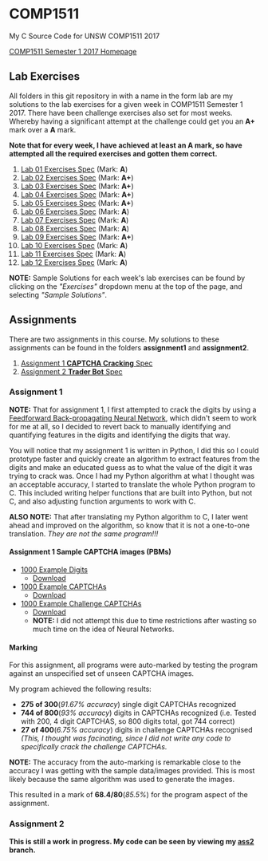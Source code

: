 # COMP1511
My C Source Code for UNSW COMP1511 2017

[COMP1511 Semester 1 2017 Homepage](https://webcms3.cse.unsw.edu.au/COMP1511/17s1/)

## Lab Exercises
All folders in this git repository in with a name in the form lab<number> are my solutions to the lab exercises 
for a given week in COMP1511 Semester 1 2017. There have been challenge exercises also set for most weeks.
Whereby having a significant attempt at the challenge could get you an **A+** mark over a **A** mark.

**Note that for every week, I have achieved at least an **A** mark, so have attempted all the required exercises and gotten
them correct.**
01. [Lab 01 Exercises Spec](https://cgi.cse.unsw.edu.au/~cs1511cgi/17s1/lab/01/questions) (Mark: **A**)
02. [Lab 02 Exercises Spec](https://cgi.cse.unsw.edu.au/~cs1511cgi/17s1/lab/02/questions) (Mark: **A+**)
03. [Lab 03 Exercises Spec](https://cgi.cse.unsw.edu.au/~cs1511cgi/17s1/lab/03/questions) (Mark: **A+**)
04. [Lab 04 Exercises Spec](https://cgi.cse.unsw.edu.au/~cs1511cgi/17s1/lab/04/questions) (Mark: **A+**)
05. [Lab 05 Exercises Spec](https://cgi.cse.unsw.edu.au/~cs1511cgi/17s1/lab/05/questions) (Mark: **A+**)
06. [Lab 06 Exercises Spec](https://cgi.cse.unsw.edu.au/~cs1511cgi/17s1/lab/06/questions) (Mark: **A**)
07. [Lab 07 Exercises Spec](https://cgi.cse.unsw.edu.au/~cs1511cgi/17s1/lab/07/questions) (Mark: **A**)
08. [Lab 08 Exercises Spec](https://cgi.cse.unsw.edu.au/~cs1511cgi/17s1/lab/08/questions) (Mark: **A**)
09. [Lab 09 Exercises Spec](https://cgi.cse.unsw.edu.au/~cs1511cgi/17s1/lab/09/questions) (Mark: **A+**)
10. [Lab 10 Exercises Spec](https://cgi.cse.unsw.edu.au/~cs1511cgi/17s1/lab/10/questions) (Mark: **A**)
11. [Lab 11 Exercises Spec](https://cgi.cse.unsw.edu.au/~cs1511cgi/17s1/lab/11/questions) (Mark: **A**)
12. [Lab 12 Exercises Spec](https://cgi.cse.unsw.edu.au/~cs1511cgi/17s1/lab/12/questions) (Mark: **A**)

**NOTE:** Sample Solutions for each week's lab exercises can be found by clicking on the *"Exercises"* dropdown 
menu at the top of the page, and selecting *"Sample Solutions"*.

## Assignments
There are two assignments in this course.
My solutions to these assignments can be found in the folders **assignment1** and **assignment2**.
1. [Assignment 1 **CAPTCHA Cracking** Spec](https://cgi.cse.unsw.edu.au/~cs1511/17s1/assignments/captcha/index.html)
2. [Assignment 2 **Trader Bot** Spec](https://cgi.cse.unsw.edu.au/~cs1511/17s1/assignments/trader_bot/index.html)

### Assignment 1
**NOTE:** That for assignment 1, I first attempted to crack the digits by using a [Feedforward Back-propagating Neural 
Network](https://en.wikipedia.org/wiki/Feedforward_neural_network), which didn't seem to work for me at all, so I decided 
to revert back to manually identifying and quantifying features in the digits and identifying the digits that way.

You will notice that my assignment 1 is written in Python, I did this so I could prototype faster and quickly create an algorithm
to extract features from the digits and make an educated guess as to what the value of the digit it was trying to crack was.
Once I had my Python algorithm at what I thought was an acceptable accuracy, I started to translate the whole Python program to C.
This included writing helper functions that are built into Python, but not C, and also adjusting function arguments to work with C.

**ALSO NOTE:** That after translating my Python algorithm to C, I later went ahead and improved on the algorithm, so know that it is
not a one-to-one translation. *They are not the same program!!!*

#### Assignment 1 Sample CAPTCHA images (PBMs)
- [1000 Example Digits](https://cgi.cse.unsw.edu.au/~cs1511/17s1/assignments/captcha/digit.html)
	- [Download](https://cgi.cse.unsw.edu.au/~cs1511/17s1/assignments/captcha/digit.zip)
- [1000 Example CAPTCHAs](https://cgi.cse.unsw.edu.au/~cs1511/17s1/assignments/captcha/captcha.html)
	- [Download](https://cgi.cse.unsw.edu.au/~cs1511/17s1/assignments/captcha/captcha.zip)
- [1000 Example Challenge CAPTCHAs](https://cgi.cse.unsw.edu.au/~cs1511/17s1/assignments/captcha/captcha_challenge.html)
	- [Download](https://cgi.cse.unsw.edu.au/~cs1511/17s1/assignments/captcha/captcha_challenge.zip)
	- **NOTE:** I did not attempt this due to time restrictions after wasting so much time on the idea of Neural Networks.

#### Marking
For this assignment, all programs were auto-marked by testing the program against an unspecified set of unseen CAPTCHA images.

My program achieved the following results:
- **275 of 300**(*91.67% accuracy*) single digit CAPTCHAs recognized
- **744 of 800**(*93% accuracy*) digits in CAPTCHAs recognized (i.e. Tested with 200, 4 digit CAPTCHAS, so 800 digits total, got 744 correct)
- **27 of 400**(*6.75% accuracy*) digits in challenge CAPTCHAs recognised *(This, I thought was facinating, since I did not write any code to 
specifically crack the challenge CAPTCHAs.*

**NOTE:** The accuracy from the auto-marking is remarkable close to the accuracy I was getting with the sample data/images provided.
This is most likely because the same algorithm was used to generate the images.

This resulted in a mark of **68.4/80**(*85.5%*) for the program aspect of the assignment.

### Assignment 2
**This is still a work in progress. My code can be seen by viewing my [ass2](https://github.com/JJLewis/COMP1511/tree/ass2) branch.**
